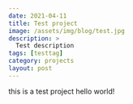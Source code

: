 ```yaml
---
date: 2021-04-11
title: Test project
image: /assets/img/blog/test.jpg
description: >
  Test description
tags: [testtag]
category: projects
layout: post
---
```




this is a test project
hello world!